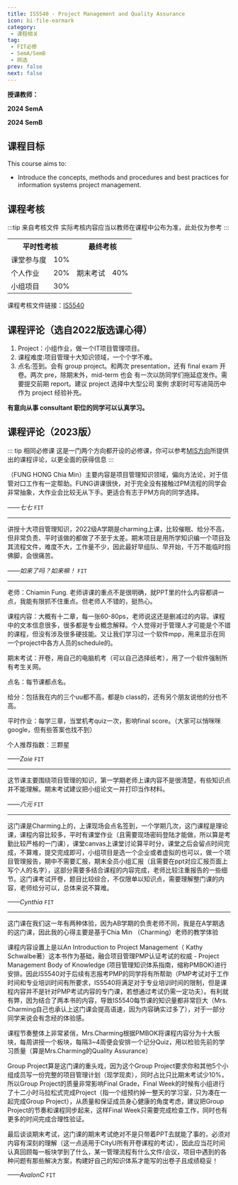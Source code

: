 ```yaml
---
title: IS5540 - Project Management and Quality Assurance
icon: bi-file-earmark
category:
 - 课程相关
tag:
 - FIT必修
 - SemA/SemB
 - 网选
prev: false
next: false
---
```


**授课教师：**

**2024 SemA**

<VPBanner
  title = "冯洪嘉敏(Mrs. FUNG HONG Chia Min)"
  content = "Instructor I"
  logo = "https://www.cb.cityu.edu.hk/portfolio/photos/iscfung.jpg"
  :actions = '[  
        {
            text: "详细信息",
            link: "https://www.cb.cityu.edu.hk/People-and-Research/People/People-Details?eid=iscfung"
        },
    ]'
/>

**2024 SemB**

<VPBanner
  title = "Ms. BANDYOPADHYAY R.(RUPA)"
  content = "Instructor II"
  logo = "https://www.cb.cityu.edu.hk/portfolio/photos/rbandyop.jpg"
  :actions = '[  
        {
            text: "详细信息",
            link: "https://www.cb.cityu.edu.hk/People-and-Research/People/People-Details?eid=rbandyop"
        },
    ]'
/>
<!-- more -->

## 课程目标

This course aims to:

- Introduce the concepts, methods and procedures and best practices for information systems project management.

## 课程考核

:::tip 来自考核文件
实际考核内容应当以教师在课程中公布为准，此处仅为参考
:::

<table>
    <tr>
        <th colspan=2>
            平时性考核
        </th>
        <th colspan=2>
            最终考核
        </th>
    </tr>
    <tr>
        <td>
            课堂参与度
        </td>
        <td>
            10%
        </td>
        <td rowspan=3>
            期末考试
        </td>
        <td rowspan=3>
            40%
        </td>
    </tr>
    <tr>
        <td>
            个人作业
        </td>
        <td>
            20%
        </td>
    </tr>
    <tr>
        <td>
            小组项目
        </td>
        <td>
            30%
        </td>
    </tr>
</table>

课程考核文件链接：[IS5540](https://www.cityu.edu.hk/catalogue/pg/202425/course/IS5540.pdf)

## 课程评论（选自2022版选课心得）

1. Project：小组作业，做一个IT项目管理项目。
2. 课程难度:项目管理十大知识领域，一个个学不难。
3. 点名:签到。会有 group project。和两次 presentation，还有 final exam 开卷。两次 pre，除期末外，mid-term 也会 有一次以防同学们拖延症发作。需要提交前期 report。建议 project 选择中大型公司 案例 求职时可写进简历中作为 project 经验补充。

**有意向从事 consultant 职位的同学可以认真学习。**

## 课程评论（2023版）

::: tip 相同必修课
这是一门两个方向都开设的必修课，你可以参考[MIS方向](/MIS/Core_Course/IS5540.md)所提供出的课程评论，以更全面的获得信息
:::

（FUNG HONG Chia Min）主要内容是项目管理知识领域，偏向方法论，对于信管对口工作有一定帮助。FUNG讲课很快，对于完全没有接触过PM流程的同学会非常抽象，大作业会比较无从下手。更适合有志于PM方向的同学选择。

_——七七_ `FIT`

---

讲授十大项目管理知识，2022级A学期是charming上课，比较催眠、给分不高，但非常负责、平时该做的都做了不至于太差。期末项目是用所学知识编一个项目及其流程文件，难度不大，工作量不少，因此最好早组队、早开始，千万不能临时抱佛脚，会很痛苦。

_——如来了吗？如来嘛！_ `FIT`

---

老师：Chiamin Fung. 老师讲课的重点不是很明确，就PPT里的什么内容都讲一点，我能有限抓不住重点。但老师人不错的，挺热心。

课程内容：大概有十二章，每一张60-80ps，老师说这还是删减过的内容。课程中的文本信息很多，很多都是专业概念解释。个人觉得对于管理人才可能是个不错的课程，但没有涉及很多硬技能。又让我们学习过一个软件mpp，用来显示在同一个project中各方人员的schedule的。

期末考试：开卷，用自己的电脑机考（可以自己选择纸考），用了一个软件强制所有考生关网。

点名：每节课都点名。

给分：包括我在内的三个uu都不高，都是b class的，还有另个朋友说他的分也不高。

平时作业：每学三章，当堂机考quiz一次，影响final score。（大家可以悄咪咪google，但有些答案也找不到）

个人推荐指数：三颗星

_——Zoie_ `FIT`

---

这节课主要围绕项目管理的知识，第一学期老师上课内容不是很清楚，有些知识点并不能理解。期末考试建议把小组论文一并打印当作材料。

_——六元_ `FIT`

---

这门课是Charming上的，上课现场会点名签到，一个学期几次，这门课程是理论课，课程内容比较多，平时有课堂作业（且需要现场密码登陆才能做，所以算是考勤比较严格的一门课），课堂canvas上课堂讨论算平时分，课堂之后会留点时间完成，不算难，提交完成即可，小组项目是选一个企业或者虚拟的也可以，做一个项目管理报告，期中不需要汇报，期末全员小组汇报（且需要在ppt对应汇报页面上写个人的名字），这部分需要多结合课程的内容完成，老师比较注重报告的一些细节。这门课考试开卷，题目比较综合，不仅限单以知识点，需要理解整门课的内容，老师给分可以，总体来说不算难。

_——Cynthia_ `FIT`

---

这门课在我们这一年有两种体验，因为AB学期的负责老师不同，我是在A学期选的这门课，因此我的心得主要是基于Chia Min （Charming）老师的教学体验

课程内容设置上是以An Introduction to Project Management（ Kathy Schwalbe著）这本书作为基础，融合项目管理PMP认证考试的权威 - Project Management Body of Knowledge (项目管理知识体系指南，缩称PMBOK)进行安排。因此IS5540对于后续有志报考PMP的同学将有所帮助（PMP考试对于工作时间和专业培训时间有所要求，IS5540将满足对于专业培训时间的限制，但是课程内容并不是针对PMP考试内容的专门课，若想通过考试仍需一定功夫）。有利就有弊，因为结合了两本书的内容，导致IS5540每节课的知识量都非常巨大（Mrs. Charming自己也承认上这门课会提高语速，因为内容确实过多了），对于一部分同学来说会有念经的体验感。

课程节奏整体上非常紧俏，Mrs.Charming根据PMBOK将课程内容分为十大板块，每周讲授一个板块，每隔3~4周便会安排一个记分Quiz，用以检验先前的学习质量（算是Mrs.Charming的Quality Assurance）

Group Project算是这门课的重头戏，因为这个Group Project要求你和其他5个小组成员写一份完整的项目管理计划（现学现卖），同时占比只比期末考试少10%，所以Group Project的质量非常影响Final Grade，Final Week的时候有小组进行了十二小时马拉松式完成Project（指一个组预约掉一整天的学习室，只为凑在一起完成Group Project），从质量和保证成员身心健康的角度考虑，建议把Group Project的节奏和课程同步起来，这样Final Week只需要完成检查工作，同时也有更多的时间完成合理性验证。

最后谈谈期末考试，这门课的期末考试绝对不是只带着PPT去就能了事的，必须对内容有深刻的理解（这一点适用于CityU所有开卷课程的考试），因此应当花时间认真回顾每一板块学到了什么，某一管理流程有什么文件/会议，项目中遇到的各种问题有那些解决方案，构建好自己的知识体系才能写的出卷子且成绩稳妥！

_——AvalonC_ `FIT`
